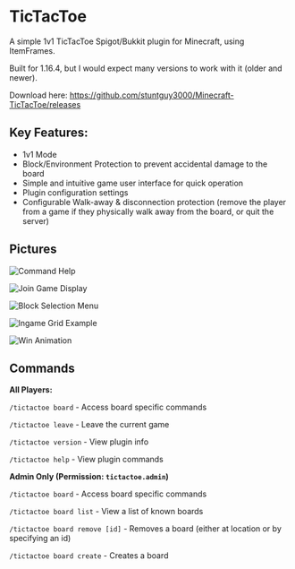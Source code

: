 # TicTacToe
A simple 1v1 TicTacToe Spigot/Bukkit plugin for Minecraft, using ItemFrames.

Built for 1.16.4, but I would expect many versions to work with it (older and newer).

Download here:
https://github.com/stuntguy3000/Minecraft-TicTacToe/releases

## Key Features:
 - 1v1 Mode
 - Block/Environment Protection to prevent accidental damage to the board
 - Simple and intuitive game user interface for quick operation
 - Plugin configuration settings
 - Configurable Walk-away & disconnection protection (remove the player from a game if they physically walk away from the board, or quit the server)
 

## Pictures
![Command Help](https://i.imgur.com/WndxIEu.jpg)

![Join Game Display](https://i.imgur.com/SBCnf1m.jpg)

![Block Selection Menu](https://i.imgur.com/tLQSQzm.jpg)

![Ingame Grid Example](https://i.imgur.com/RIyIxDh.jpg)

![Win Animation](https://i.imgur.com/3XPYlAg.gif)

## Commands
**All Players:**

``/tictactoe board`` - Access board specific commands

``/tictactoe leave`` - Leave the current game

``/tictactoe version`` - View plugin info

``/tictactoe help`` - View plugin commands

**Admin Only (Permission: ``tictactoe.admin``)**

``/tictactoe board`` - Access board specific commands

``/tictactoe board list`` - View a list of known boards

``/tictactoe board remove [id]`` - Removes a board (either at location or by specifying an id)

``/tictactoe board create`` - Creates a board
